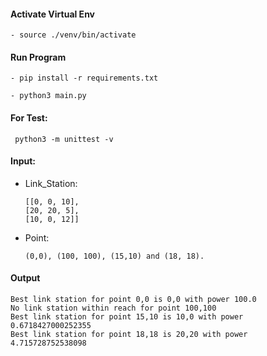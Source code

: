 <h4>Activate Virtual Env </h4>

`- source ./venv/bin/activate`

<h4> Run Program </h4>


`- pip install -r requirements.txt`

`- python3 main.py`

<h4> For Test: </h4>

```
 python3 -m unittest -v
```

<h4> Input: </h4>

- Link_Station:
    ```
    [[0, 0, 10],
    [20, 20, 5],
    [10, 0, 12]]
    ```
- Point:
    ```
    (0,0), (100, 100), (15,10) and (18, 18).
    ```

<h4>Output</h4>

```
Best link station for point 0,0 is 0,0 with power 100.0
No link station within reach for point 100,100
Best link station for point 15,10 is 10,0 with power 0.6718427000252355
Best link station for point 18,18 is 20,20 with power 4.715728752538098
```